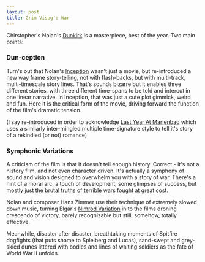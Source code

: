 ```yaml
---
layout: post
title: Grim Visag'd War
---
```

 Chirstopher's Nolan's [Dunkirk](http://www.imdb.com/title/tt5013056/combined) is a masterpiece, best of the year. Two main points:
 
### Dun-ception
Turn's out that Nolan's [Inception](http://www.imdb.com/title/tt1375666/combined) wasn't just a movie, but re-introduced a new way
frame story-telling, not with flash-backs, but with multi-track, multi-timescale story lines. That's sounds bizarre
but it enables three different stories, with three different time-spans to be told and intercut in one linear narrative.
In Inception, that was just a cute plot gimmick, weird and fun. Here it is the critical form of the movie, driving forward the
function of the film's dramatic tension.

(I say re-introduced in order to acknowledge [Last Year At Marienbad](http://www.imdb.com/title/tt0054632/combined) which uses a
similarly inter-mingled multiple time-signature style to tell it's story of a rekindled (or not) romance)

### Symphonic Variations
A criticism of the film is that it doesn't tell enough history. Correct - it's not a history film, and not even character driven.
It's actually a symphony of sound and vision designed to overwhelm you with a story of war. There's a hint of a moral arc, 
a touch of development, some glimpses of success, but mostly just the brutal truths of terrible wars fought at great cost.

Nolan and composer Hans Zimmer use their technique of extremely slowed down music, turning
Elgar's [Nimrod Variation](https://www.youtube.com/watch?v=aqvOVGCt5lw) in to the films droning crescendo of victory, barely recognizable but
still, somehow, totally effective.

Meanwhile, disaster after disaster, breathtaking moments of Spitfire dogfights (that puts shame to Spielberg and Lucas),
sand-swept and grey-skied dunes littered with bodies and lines of waiting soldiers as the fate of World War II unfolds. 
